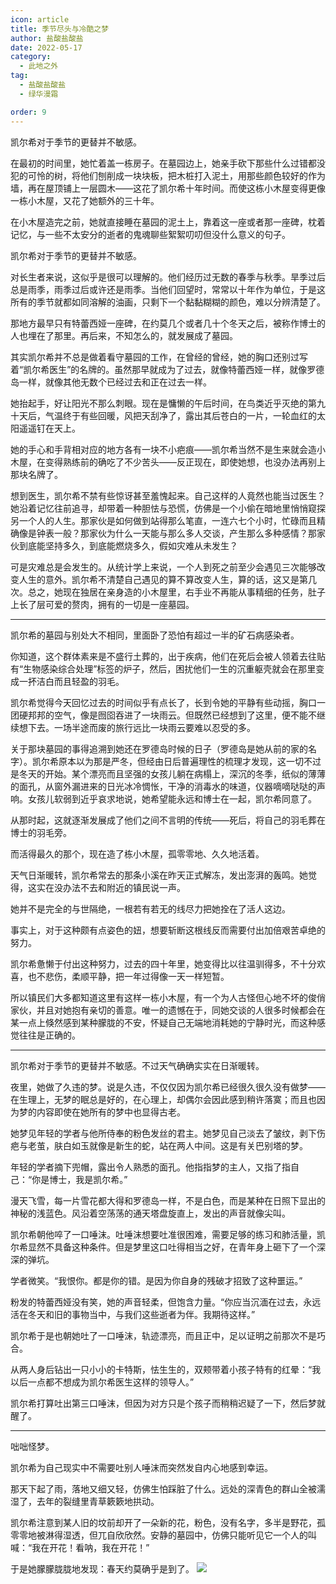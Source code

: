 ```yaml
---
icon: article
title: 季节尽头与冷酷之梦
author: 盐酸盐酸盐
date: 2022-05-17
category:
  - 此地之外
tag:
  - 盐酸盐酸盐
  - 绿华漫霜

order: 9
---
```


凯尔希对于季节的更替并不敏感。

在最初的时间里，她忙着盖一栋房子。在墓园边上，她亲手砍下那些什么过错都没犯的可怜的树，将他们刨削成一块块板，把木桩打入泥土，用那些颜色较好的作为墙，再在屋顶铺上一层圆木——这花了凯尔希十年时间。而使这栋小木屋变得更像一栋小木屋，又花了她额外的三十年。

<!-- more -->

在小木屋造完之前，她就直接睡在墓园的泥土上，靠着这一座或者那一座碑，枕着记忆，与一些不太安分的逝者的鬼魂聊些絮絮叨叨但没什么意义的句子。

凯尔希对于季节的更替并不敏感。

对长生者来说，这似乎是很可以理解的。他们经历过无数的春季与秋季。旱季过后总是雨季，雨季过后或许还是雨季。当他们回望时，常常以十年作为单位，于是这所有的季节就都如同溶解的油画，只剩下一个黏黏糊糊的颜色，难以分辨清楚了。

那地方最早只有特蕾西娅一座碑，在约莫几个或者几十个冬天之后，被称作博士的人也埋在了那里。再后来，不知怎么的，就发展成了墓园。

其实凯尔希并不总是做着看守墓园的工作，在曾经的曾经，她的胸口还别过写着“凯尔希医生”的名牌的。虽然那早就成为了过去，就像特蕾西娅一样，就像罗德岛一样，就像其他无数个已经过去和正在过去一样。

她抬起手，好让阳光不那么刺眼。现在是慵懒的午后时间，在鸟类近乎灭绝的第九十天后，气温终于有些回暖，风把天刮净了，露出其后苍白的一片，一轮血红的太阳遥遥钉在天上。

她的手心和手背相对应的地方各有一块不小疤痕——凯尔希当然不是生来就会造小木屋，在变得熟练前的确吃了不少苦头——反正现在，即使她想，也没办法再别上那块名牌了。

想到医生，凯尔希不禁有些惊讶甚至羞愧起来。自己这样的人竟然也能当过医生？她沿着记忆往前追寻，却带着一种胆怯与恐慌，仿佛是一个小偷在暗地里悄悄窥探另一个人的人生。那家伙是如何做到站得那么笔直，一连六七个小时，忙碌而且精确像是钟表一般？那家伙为什么一天能与那么多人交谈，产生那么多种感情？那家伙到底能坚持多久，到底能燃烧多久，假如灾难从未发生？

可是灾难总是会发生的。从统计学上来说，一个人到死之前至少会遇见三次能够改变人生的意外。凯尔希不清楚自己遇见的算不算改变人生，算的话，这又是第几次。总之，她现在独居在亲身造的小木屋里，右手业不再能从事精细的任务，肚子上长了层可爱的赘肉，拥有的一切是一座墓园。

---

凯尔希的墓园与别处大不相同，里面卧了恐怕有超过一半的矿石病感染者。

你知道，这个群体素来是不盛行土葬的，出于疾病，他们在死后会被人领着去往贴有“生物感染综合处理”标签的炉子，然后，困扰他们一生的沉重躯壳就会在那里变成一抔洁白而且轻盈的羽毛。

凯尔希觉得今天回忆过去的时间似乎有点长了，长到令她的平静有些动摇，胸口一团硬邦邦的空气，像是囫囵吞进了一块雨云。但既然已经想到了这里，便不能不继续想下去。一场半途而废的旅行远比一块雨云要难以忍受的多。

关于那块墓园的事得追溯到她还在罗德岛时候的日子（罗德岛是她从前的家的名字）。凯尔希原本以为那是严冬，但经由日后普遍理性的梳理才发现，这一切不过是冬天的开始。某个漂亮而且坚强的女孩儿躺在病榻上，深沉的冬季，纸似的薄薄的面孔，从窗外漏进来的日光冰冷惆怅，干净的消毒水的味道，仪器嘀嘀哒哒的声响。女孩儿软弱到近乎哀求地说，她希望能永远和博士在一起，凯尔希同意了。

从那时起，这就逐渐发展成了他们之间不言明的传统——死后，将自己的羽毛葬在博士的羽毛旁。

而活得最久的那个，现在造了栋小木屋，孤零零地、久久地活着。

天气日渐暖转，凯尔希常去的那条小溪在昨天正式解冻，发出澎湃的轰鸣。她觉得，这实在没办法不去和附近的镇民说一声。

她并不是完全的与世隔绝，一根若有若无的线尽力把她拴在了活人这边。

事实上，对于这种颇有点姿色的妞，想要斩断这根线反而需要付出加倍艰苦卓绝的努力。

凯尔希惫懒于付出这种努力，过去的四十年里，她变得比以往温驯得多，不十分欢喜，也不悲伤，柔顺平静，把一年过得像一天一样短暂。

所以镇民们大多都知道这里有这样一栋小木屋，有一个为人古怪但心地不坏的俊俏家伙，并且对她抱有亲切的善意。唯一的遗憾在于，同她交谈的人很多时候都会在某一点上倏然感到某种朦胧的不安，怀疑自己无端地消耗她的宁静时光，而这种感觉往往是正确的。

---

凯尔希对于季节的更替并不敏感。不过天气确确实实在日渐暖转。

夜里，她做了久违的梦。说是久违，不仅仅因为凯尔希已经很久很久没有做梦——在生理上，无梦的眠总是好的，在心理上，却偶尔会因此感到稍许落寞；而且也因为梦的内容即使在她所有的梦中也显得古老。

她梦见年轻的学者与他所侍奉的粉色发丝的君主。她梦见自己淡去了皱纹，剥下伤疤与老茧，肤白如玉就像是新生的蛇，站在两人中间。这是有关巴别塔的梦。

年轻的学者摘下兜帽，露出令人熟悉的面孔。他指指梦的主人，又指了指自己：“你是博士，我是凯尔希。”

漫天飞雪，每一片雪花都大得和罗德岛一样，不是白色，而是某种在日照下显出的神秘的浅蓝色。风沿着空荡荡的通天塔盘旋直上，发出的声音就像尖叫。

凯尔希朝他啐了一口唾沫。吐唾沫想要吐准很困难，需要足够的练习和肺活量，凯尔希显然不具备这种条件。但是梦里这口吐得相当之好，在青年身上砸下了一个深深的弹坑。

学者微笑。“我恨你。都是你的错。是因为你自身的残破才招致了这种噩运。”

粉发的特蕾西娅没有笑，她的声音轻柔，但饱含力量。“你应当沉湎在过去，永远活在冬天和旧的事物当中，与我们这些逝者为伴。我期待这样。”

凯尔希于是也朝她吐了一口唾沫，轨迹漂亮，而且正中，足以证明之前那次不是巧合。

从两人身后钻出一只小小的卡特斯，怯生生的，双颊带着小孩子特有的红晕：“我以后一点都不想成为凯尔希医生这样的领导人。”

凯尔希打算吐出第三口唾沫，但因为对方只是个孩子而稍稍迟疑了一下，然后梦就醒了。

---

咄咄怪梦。

凯尔希为自己现实中不需要吐别人唾沫而突然发自内心地感到幸运。

那天下起了雨，落地又细又轻，仿佛生怕踩脏了什么。远处的深青色的群山全被濡湿了，去年的裂缝里青草簌簌地拱动。

凯尔希注意到某人旧的坟前却开了一朵新的花，粉色，没有名字，多半是野花，孤零零地被淋得湿透，但兀自欣欣然。安静的墓园中，仿佛只能听见它一个人的叫喊：“我在开花！看呐，我在开花！”

于是她朦朦胧胧地发现：春天约莫确乎是到了。
![](/eod.png)

<ArticleAd />
